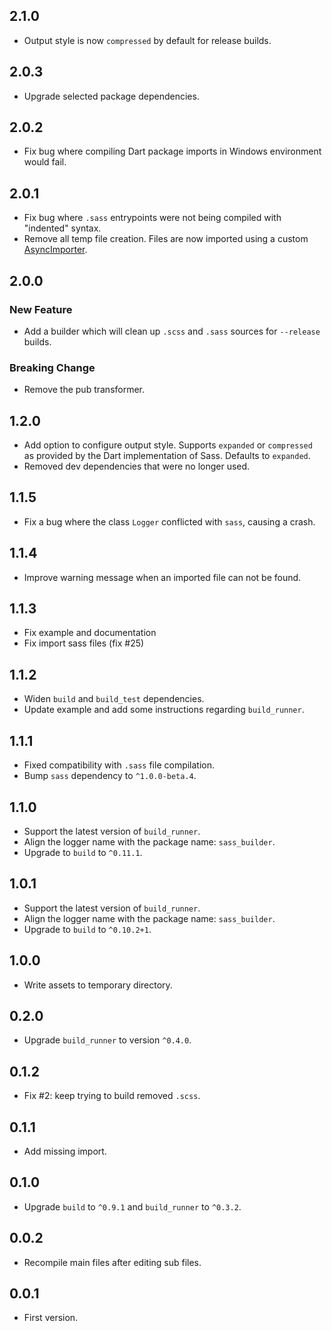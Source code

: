 ## 2.1.0

* Output style is now `compressed` by default for release builds.

## 2.0.3

* Upgrade selected package dependencies.

## 2.0.2

* Fix bug where compiling Dart package imports in Windows environment would
  fail.

## 2.0.1

* Fix bug where `.sass` entrypoints were not being compiled with "indented"
  syntax.
* Remove all temp file creation. Files are now imported using a custom
  [AsyncImporter](https://github.com/sass/dart-sass/blob/0a9a503ae08b2e57b97d5e791024089986dd85c7/lib/src/importer/async.dart#L22).

## 2.0.0

### New Feature

* Add a builder which will clean up `.scss` and `.sass` sources for `--release`
  builds.

### Breaking Change

* Remove the pub transformer.

## 1.2.0

* Add option to configure output style. Supports `expanded` or `compressed` as
  provided by the Dart implementation of Sass. Defaults to `expanded`.
* Removed dev dependencies that were no longer used.

## 1.1.5

* Fix a bug where the class `Logger` conflicted with `sass`, causing a crash.

## 1.1.4

* Improve warning message when an imported file can not be found.

## 1.1.3

* Fix example and documentation
* Fix import sass files (fix #25)

## 1.1.2

* Widen `build` and `build_test` dependencies.
* Update example and add some instructions regarding `build_runner`.

## 1.1.1

* Fixed compatibility with `.sass` file compilation.
* Bump `sass` dependency to `^1.0.0-beta.4`.

## 1.1.0

* Support the latest version of `build_runner`.
* Align the logger name with the package name: `sass_builder`.
* Upgrade to `build` to `^0.11.1`.

## 1.0.1

* Support the latest version of `build_runner`.
* Align the logger name with the package name: `sass_builder`.
* Upgrade to `build` to `^0.10.2+1`.

## 1.0.0

* Write assets to temporary directory.

## 0.2.0

* Upgrade `build_runner` to version `^0.4.0`.

## 0.1.2

* Fix #2: keep trying to build removed `.scss`.

## 0.1.1

* Add missing import.

## 0.1.0

* Upgrade `build` to `^0.9.1` and `build_runner` to `^0.3.2`.

## 0.0.2

* Recompile main files after editing sub files.

## 0.0.1

* First version.

